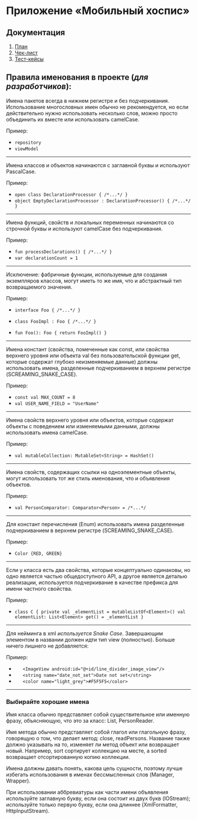 # Приложение «Мобильный хоспис»
## Документация

1. [План](docs/Plan.md)
2. [Чек-лист](docs/Check.xlsx)
3. [Тест-кейсы](docs/Case.xlsx)

## Правила именования в проекте (*для разработчиков*):

Имена пакетов всегда в нижнем регистре и без подчеркивания. Использование многословных имен обычно не рекомендуется, но если действительно нужно использовать несколько слов, можно просто объединить их вместе или использовать camelCase.

  Пример:
  * `repository
  `
  * ` viewModel
  `

-------------------------------------------------------------------------------
Имена классов и объектов начинаются с заглавной буквы и используют PascalCase.

  Пример:
  * `open class DeclarationProcessor { /*...*/ }
  `
  * `object EmptyDeclarationProcessor : DeclarationProcessor() { /*...*/ }
  `

--------------------------------------------------------------------------------------------------------------------
Имена функций, свойств и локальных переменных начинаются со строчной буквы и используют camelCase без подчеркивания.
  
  Пример:
  * `fun processDeclarations() { /*...*/ }`
  * `var declarationCount = 1`

--------------------------------------------------------------------------------------------------------------------------------------------------
Исключение: фабричные функции, используемые для создания экземпляров классов, могут иметь то же имя, что и абстрактный тип возвращаемого значения.

  Пример:
  * `interface Foo { /*...*/ }`

  * `class FooImpl : Foo { /*...*/ }`

  * `fun Foo(): Foo { return FooImpl() }`

----------------------------------------------------------------------------------------------------------------------------------------------------------------------------
Имена констант (свойства, помеченные как const, или свойства верхнего уровня или объекта val без пользовательской функции get, которые содержат глубоко неизменяемые данные) должны использовать имена, разделенные подчеркиванием в верхнем регистре (SCREAMING_SNAKE_CASE).
  
  Пример:
  * `const val MAX_COUNT = 8`
  * `val USER_NAME_FIELD = "UserName"`
  
-----------------------------------------------------------------------------------------------------------------------------------------------  
Имена свойств верхнего уровня или объектов, которые содержат объекты с поведением или изменяемыми данными, должны использовать имена camelCase.
  
  Пример:
  * `val mutableCollection: MutableSet<String> = HashSet()`

----------------------------------------------------------------------------------------------------------------------------------
Имена свойств, содержащих ссылки на одноэлементные объекты, могут использовать тот же стиль именования, что и объявления объектов.
  
  Пример:
  * `val PersonComparator: Comparator<Person> = /*...*/`

-------------------------------------------------------------------------------------------------------------------------
Для констант перечисления (Enum) использовать имена разделенные подчеркиванием в верхнем регистре (SCREAMING_SNAKE_CASE).

  Пример:
  * `Color {RED, GREEN}`

--------------------------------------------------------------------------------------------------------------------------------------------------------------------------------
Если у класса есть два свойства, которые концептуально одинаковы, но одно является частью общедоступного API, а другое является деталью реализации, используется подчеркивание в качестве префикса для имени частного свойства.
  
  Пример:
  * ` class C {
    private val _elementList = mutableListOf<Element>()
    val elementList: List<Element>
         get() = _elementList
    }
    `

----------------------------------------------------------------------------------------------------------------
Для нейминга в xml *используется Snake Case*. Завершающим элементом в названии должен идти тип view (полностью).
  Больше ничего лишнего не добавляется:
  
  Пример:
  * `   <ImageView
          android:id="@+id/line_divider_image_view"/>`
  * `   <string name="date_not_set">Date not set</string>`
  * `   <color name="light_grey">#F5F5F5</color>`

--------------------------------------------------------------------------------------------------------------------------
### Выбирайте хорошие имена

Имя класса обычно представляет собой существительное или именную фразу, объясняющую, что это за класс: List, PersonReader.

Имя метода обычно представляет собой глагол или глагольную фразу, говорящую о том, что делает метод: close, readPersons. Название также должно указывать на то, изменяет ли метод объект или возвращает новый. Например, sort сортирует коллекцию на месте, а sorted возвращает отсортированную копию коллекции.

Имена должны давать понять, какова цель сущности, поэтому лучше избегать использования в именах бессмысленных слов (Manager, Wrapper).

При использовании аббревиатуры как части имени объявления используйте заглавную букву, если она состоит из двух букв (IOStream); используйте только первую букву, если она длиннее (XmlFormatter, HttpInputStream).
